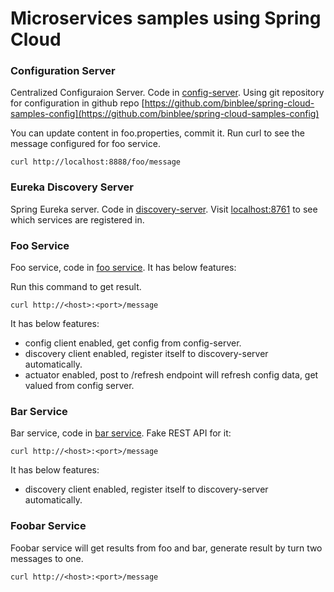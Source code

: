 # Microservices samples using Spring Cloud


### Configuration Server

Centralized Configuraion Server. Code in [config-server](config-server). Using
git repository for configuration in github repo [https://github.com/binblee/spring-cloud-samples-config](https://github.com/binblee/spring-cloud-samples-config)

You can update content in foo.properties, commit it. Run curl to see the message configured for foo service.

```
curl http://localhost:8888/foo/message
```

### Eureka Discovery Server

Spring Eureka server. Code in [discovery-server](discovery-server). Visit
[localhost:8761](http://localhost:8761/) to see which services are registered
in.

### Foo Service
Foo service, code in [foo service](services/foo). It has below features:

Run this command to get result.

```
curl http://<host>:<port>/message
```
It has below features:

- config client enabled, get config from config-server.
- discovery client enabled, register itself to discovery-server automatically.
- actuator enabled, post to /refresh endpoint will refresh config data, get
valued from config server.

### Bar Service
Bar service, code in [bar service](services/bar). Fake REST API for it:

```
curl http://<host>:<port>/message
```

It has below features:

- discovery client enabled, register itself to discovery-server automatically.

### Foobar Service

Foobar service will get results from foo and bar, generate result by turn two messages to one.

```
curl http://<host>:<port>/message
```
